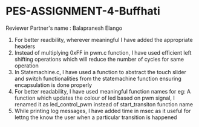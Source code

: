 # PES-ASSIGNMENT-4-Buffhati


Reviewer Partner's name : Balapranesh Elango

1) For better readbility, wherever meaningful I have added the appropriate headers
2) Instead of multiplying 0xFF in pwm.c function, I have used efficient left shifting operations which will reduce the number of cycles for same operation
3) In Statemachine.c, I have used a function to abstract the touch slider and switch functionalities from the statemachine function ensuring encapsulation is done properly
4) For better readability, I have used meaningful function names for eg: A function which updates the colour of led based on pwm signal, I renamed it as led_control_pwm instead of start_transiton function name
5) While printing log messages, I have added time in msec as it useful for lettng the know the user when a particular transition is happened
